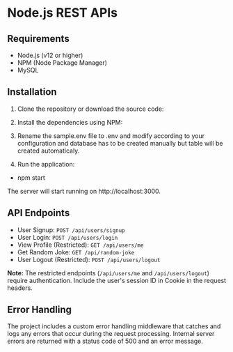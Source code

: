 # Node.js REST APIs

## Requirements

- Node.js (v12 or higher)
- NPM (Node Package Manager)
- MySQL

## Installation

1. Clone the repository or download the source code:

2. Install the dependencies using NPM:

3. Rename the sample.env file to .env and modify according to your configuration and database has to be created manually but table will be created automaticaly.

4. Run the application:

- npm start

The server will start running on http://localhost:3000.

## API Endpoints

- User Signup: `POST /api/users/signup`
- User Login: `POST /api/users/login`
- View Profile (Restricted): `GET /api/users/me`
- Get Random Joke: `GET /api/random-joke`
- User Logout (Restricted): `POST /api/users/logout`

**Note:** The restricted endpoints (`/api/users/me` and `/api/users/logout`) require authentication. Include the user's session ID in Cookie in the request headers.

## Error Handling

The project includes a custom error handling middleware that catches and logs any errors that occur during the request processing. Internal server errors are returned with a status code of 500 and an error message.
